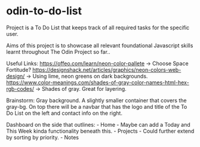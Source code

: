 # odin-to-do-list

Project is a To Do List that keeps track of all required tasks for the specific user.

Aims of this project is to showcase all relevant foundational Javascript skills learnt
throughout The Odin Project so far..


Useful Links:
https://offeo.com/learn/neon-color-pallete -> Choose Space Fortitude?
https://designshack.net/articles/graphics/neon-colors-web-design/ -> Using lime, neon greens on dark backgrounds.
https://www.color-meanings.com/shades-of-gray-color-names-html-hex-rgb-codes/ -> Shades of gray. Great for layering.



Brainstorm:
Gray background.
A slightly smaller container that covers the gray-bg.
On top there will be a navbar that has the logo and title of the To Do List on the left and contact info on the right. 

Dashboard on the side that outlines:
    - Home
        - Maybe can add a Today and This Week kinda functionality beneath this.
    - Projects
        - Could further extend by sorting by priority.
    - Notes 